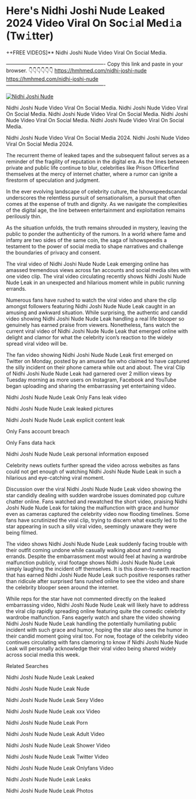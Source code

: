# Here's Nidhi Joshi Nude Leaked 2024 Video Viral On Soc𝚒al Med𝚒a (Tw𝚒tter)

++FREE VIDEOS]** Nidhi Joshi Nude Video Viral On Social Media.

———————————————————-
Copy this link and paste in your browser.
👇👇👇👇👇👇
https://hmhmed.com/nidhi-joshi-nude
https://hmhmed.com/nidhi-joshi-nude
———————————————————-

[![Nidhi Joshi Nude](https://i.imgur.com/dJHk4Zq.gif)](https://hmhmed.com/nidhi-joshi-nude)

Nidhi Joshi Nude Video Viral On Social Media. Nidhi Joshi Nude Video Viral On Social Media. Nidhi Joshi Nude Video Viral On Social Media. Nidhi Joshi Nude Video Viral On Social Media. Nidhi Joshi Nude Video Viral On Social Media.

Nidhi Joshi Nude Video Viral On Social Media 2024. Nidhi Joshi Nude Video Viral On Social Media 2024.

The recurrent theme of leaked tapes and the subsequent fallout serves as a reminder of the fragility of reputation in the digital era. As the lines between private and public life continue to blur, celebrities like Prison Officerfind themselves at the mercy of internet chatter, where a rumor can ignite a firestorm of speculation and judgment.

In the ever evolving landscape of celebrity culture, the Ishowspeedscandal underscores the relentless pursuit of sensationalism, a pursuit that often comes at the expense of truth and dignity. As we navigate the complexities of the digital age, the line between entertainment and exploitation remains perilously thin.

As the situation unfolds, the truth remains shrouded in mystery, leaving the public to ponder the authenticity of the rumors. In a world where fame and infamy are two sides of the same coin, the saga of Ishowspeedis a testament to the power of social media to shape narratives and challenge the boundaries of privacy and consent.

The viral video of Nidhi Joshi Nude Nude Leak emerging online has amassed tremendous views across fan accounts and social media sites with one video clip. The viral video circulating recently shows Nidhi Joshi Nude Nude Leak in an unexpected and hilarious moment while in public running errands.

Numerous fans have rushed to watch the viral video and share the clip amongst followers featuring Nidhi Joshi Nude Nude Leak caught in an amusing and awkward situation. While surprising, the authentic and candid video showing Nidhi Joshi Nude Nude Leak handling a real life blooper so genuinely has earned praise from viewers. Nonetheless, fans watch the current viral video of Nidhi Joshi Nude Nude Leak that emerged online with delight and clamor for what the celebrity icon’s reaction to the widely spread viral video will be.

The fan video showing Nidhi Joshi Nude Nude Leak first emerged on Twitter on Monday, posted by an amused fan who claimed to have captured the silly incident on their phone camera while out and about. The viral Clip of Nidhi Joshi Nude Nude Leak had garnered over 2 million views by Tuesday morning as more users on Instagram, Facebook and YouTube began uploading and sharing the embarrassing yet entertaining video.

Nidhi Joshi Nude Nude Leak Only Fans leak video

Nidhi Joshi Nude Nude Leak leaked pictures

Nidhi Joshi Nude Nude Leak explicit content leak

Only Fans account breach

Only Fans data hack

Nidhi Joshi Nude Nude Leak personal information exposed

Celebrity news outlets further spread the video across websites as fans could not get enough of watching Nidhi Joshi Nude Nude Leak in such a hilarious and eye-catching viral moment.

Discussion over the viral Nidhi Joshi Nude Nude Leak video showing the star candidly dealing with sudden wardrobe issues dominated pop culture chatter online. Fans watched and rewatched the short video, praising Nidhi Joshi Nude Nude Leak for taking the malfunction with grace and humor even as cameras captured the celebrity video now flooding timelines. Some fans have scrutinized the viral clip, trying to discern what exactly led to the star appearing in such a silly viral video, seemingly unaware they were being filmed.

The video shows Nidhi Joshi Nude Nude Leak suddenly facing trouble with their outfit coming undone while casually walking about and running errands. Despite the embarrassment most would feel at having a wardrobe malfunction publicly, viral footage shows Nidhi Joshi Nude Nude Leak simply laughing the incident off themselves. It is this down-to-earth reaction that has earned Nidhi Joshi Nude Nude Leak such positive responses rather than ridicule after surprised fans rushed online to see the video and share the celebrity blooper seen around the internet.

While reps for the star have not commented directly on the leaked embarrassing video, Nidhi Joshi Nude Nude Leak will likely have to address the viral clip rapidly spreading online featuring quite the comedic celebrity wardrobe malfunction. Fans eagerly watch and share the video showing Nidhi Joshi Nude Nude Leak handling the potentially humiliating public incident with such grace and humor, hoping the star also sees the humor in their candid moment going viral too. For now, footage of the celebrity video continues circulating with fans clamoring to know if Nidhi Joshi Nude Nude Leak will personally acknowledge their viral video being shared widely across social media this week.

Related Searches

Nidhi Joshi Nude Nude Leak Leaked

Nidhi Joshi Nude Nude Leak Nude

Nidhi Joshi Nude Nude Leak Sexy Video

Nidhi Joshi Nude Nude Leak xxx Video

Nidhi Joshi Nude Nude Leak Porn

Nidhi Joshi Nude Nude Leak Adult Video

Nidhi Joshi Nude Nude Leak Shower Video

Nidhi Joshi Nude Nude Leak Twitter Video

Nidhi Joshi Nude Nude Leak Onlyfans Video

Nidhi Joshi Nude Nude Leak Leaks

Nidhi Joshi Nude Nude Leak Photos